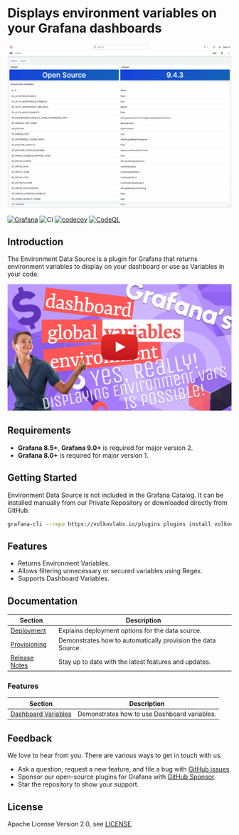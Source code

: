 # Displays environment variables on your Grafana dashboards

![Dashboard](https://raw.githubusercontent.com/VolkovLabs/volkovlabs-env-datasource/main/src/img/dashboard.png)

[![Grafana](https://img.shields.io/badge/Grafana-9.4.7-orange)](https://www.grafana.com)
![CI](https://github.com/volkovlabs/volkovlabs-env-datasource/workflows/CI/badge.svg)
[![codecov](https://codecov.io/gh/VolkovLabs/volkovlabs-env-datasource/branch/main/graph/badge.svg?token=2W9VR0PG5N)](https://codecov.io/gh/VolkovLabs/volkovlabs-env-datasource)
[![CodeQL](https://github.com/VolkovLabs/volkovlabs-env-datasource/actions/workflows/codeql-analysis.yml/badge.svg)](https://github.com/VolkovLabs/volkovlabs-env-datasource/actions/workflows/codeql-analysis.yml)

## Introduction

The Environment Data Source is a plugin for Grafana that returns environment variables to display on your dashboard or use as Variables in your code.

[![Grafana variables | Dashboard, Global and Environment variables | Environment Data Source](https://raw.githubusercontent.com/volkovlabs/volkovlabs-env-datasource/main/img/video.png)](https://youtu.be/sczRq2lI3e4)

## Requirements

- **Grafana 8.5+**, **Grafana 9.0+** is required for major version 2.
- **Grafana 8.0+** is required for major version 1.

## Getting Started

Environment Data Source is not included in the Grafana Catalog. It can be installed manually from our Private Repository or downloaded directly from GitHub.

```bash
grafana-cli --repo https://volkovlabs.io/plugins plugins install volkovlabs-env-datasource
```

## Features

- Returns Environment Variables.
- Allows filtering unnecessary or secured variables using Regex.
- Supports Dashboard Variables.

## Documentation

| Section                      | Description                                                  |
| ---------------------------- | ------------------------------------------------------------ |
| [Deployment](https://volkovlabs.io/plugins/volkovlabs-env-datasource/deployment/)     | Explains deployment options for the data source.             |
| [Provisioning](https://volkovlabs.io/plugins/volkovlabs-env-datasource/provisioning/) | Demonstrates how to automatically provision the data Source. |
| [Release Notes](https://volkovlabs.io/plugins/volkovlabs-env-datasource/release/)     | Stay up to date with the latest features and updates.        |

### Features

| Section                          | Description                                  |
| -------------------------------- | -------------------------------------------- |
| [Dashboard Variables](https://volkovlabs.io/plugins/volkovlabs-env-datasource/variables/) | Demonstrates how to use Dashboard variables. |

## Feedback

We love to hear from you. There are various ways to get in touch with us.

- Ask a question, request a new feature, and file a bug with [GitHub issues](https://github.com/volkovlabs/volkovlabs-env-datasource/issues/new/choose).
- Sponsor our open-source plugins for Grafana with [GitHub Sponsor](https://github.com/sponsors/VolkovLabs).
- Star the repository to show your support.

## License

Apache License Version 2.0, see [LICENSE](https://github.com/volkovlabs/volkovlabs-env-datasource/blob/main/LICENSE).
